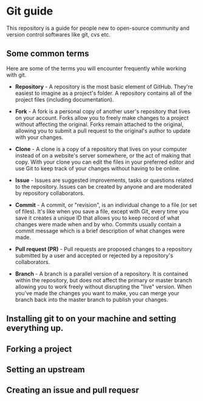 # Git guide

This repository is a guide for people new to open-source community and version control softwares like git, cvs etc.

## Some common terms

Here are some of the terms you will encounter frequently while working with git.

* **Repository** - A repository is the most basic element of GitHub. They're easiest to imagine as a project's folder. A repository contains all of the project files (including documentation). 

* **Fork** - A fork is a personal copy of another user's repository that lives on your account. Forks allow you to freely make changes to a project without affecting the original. Forks remain attached to the original, allowing you to submit a pull request to the original's author to update with your changes.

* **Clone** - A clone is a copy of a repository that lives on your computer instead of on a website's server somewhere, or the act of making that copy. With your clone you can edit the files in your preferred editor and use Git to keep track of your changes without having to be online.

* **Issue** - Issues are suggested improvements, tasks or questions related to the repository. Issues can be created by anyone and are moderated by repository collaborators.

* **Commit** - A commit, or "revision", is an individual change to a file (or set of files). It's like when you save a file, except with Git, every time you save it creates a unique ID that allows you to keep record of what changes were made when and by who. Commits usually contain a commit message which is a brief description of what changes were made.

* **Pull request (PR)** - Pull requests are proposed changes to a repository submitted by a user and accepted or rejected by a repository's collaborators.

* **Branch** - A branch is a parallel version of a repository. It is contained within the repository, but does not affect the primary or master branch allowing you to work freely without disrupting the "live" version. When you've made the changes you want to make, you can merge your branch back into the master branch to publish your changes.

## Installing git to on your machine and setting everything up.

## Forking a project

## Setting an upstream

## Creating an issue and pull requesr
